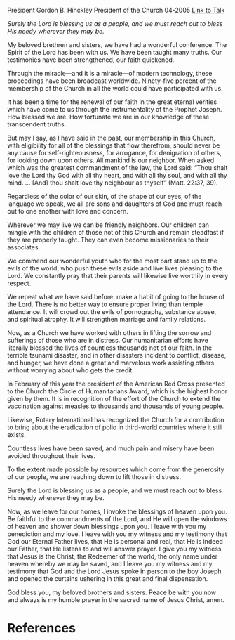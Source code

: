 President Gordon B. Hinckley
President of the Church
04-2005
[Link to Talk](https://www.churchofjesuschrist.org/study/general-conference/2005/04/closing-remarks?lang=eng)

_Surely the Lord is blessing us as a people, and we must reach out to bless His needy wherever they may be._

My beloved brethren and sisters, we have had a wonderful conference. The Spirit of the Lord has been with us. We have been taught many truths. Our testimonies have been strengthened, our faith quickened.

Through the miracle—and it is a miracle—of modern technology, these proceedings have been broadcast worldwide. Ninety-five percent of the membership of the Church in all the world could have participated with us.

It has been a time for the renewal of our faith in the great eternal verities which have come to us through the instrumentality of the Prophet Joseph. How blessed we are. How fortunate we are in our knowledge of these transcendent truths.

But may I say, as I have said in the past, our membership in this Church, with eligibility for all of the blessings that flow therefrom, should never be any cause for self-righteousness, for arrogance, for denigration of others, for looking down upon others. All mankind is our neighbor. When asked which was the greatest commandment of the law, the Lord said: “Thou shalt love the Lord thy God with all thy heart, and with all thy soul, and with all thy mind. … [And] thou shalt love thy neighbour as thyself” (Matt. 22:37, 39).

Regardless of the color of our skin, of the shape of our eyes, of the language we speak, we all are sons and daughters of God and must reach out to one another with love and concern.

Wherever we may live we can be friendly neighbors. Our children can mingle with the children of those not of this Church and remain steadfast if they are properly taught. They can even become missionaries to their associates.

We commend our wonderful youth who for the most part stand up to the evils of the world, who push these evils aside and live lives pleasing to the Lord. We constantly pray that their parents will likewise live worthily in every respect.

We repeat what we have said before: make a habit of going to the house of the Lord. There is no better way to ensure proper living than temple attendance. It will crowd out the evils of pornography, substance abuse, and spiritual atrophy. It will strengthen marriage and family relations.



Now, as a Church we have worked with others in lifting the sorrow and sufferings of those who are in distress. Our humanitarian efforts have literally blessed the lives of countless thousands not of our faith. In the terrible tsunami disaster, and in other disasters incident to conflict, disease, and hunger, we have done a great and marvelous work assisting others without worrying about who gets the credit.

In February of this year the president of the American Red Cross presented to the Church the Circle of Humanitarians Award, which is the highest honor given by them. It is in recognition of the effort of the Church to extend the vaccination against measles to thousands and thousands of young people.

Likewise, Rotary International has recognized the Church for a contribution to bring about the eradication of polio in third-world countries where it still exists.

Countless lives have been saved, and much pain and misery have been avoided throughout their lives.

To the extent made possible by resources which come from the generosity of our people, we are reaching down to lift those in distress.

Surely the Lord is blessing us as a people, and we must reach out to bless His needy wherever they may be.

Now, as we leave for our homes, I invoke the blessings of heaven upon you. Be faithful to the commandments of the Lord, and He will open the windows of heaven and shower down blessings upon you. I leave with you my benediction and my love. I leave with you my witness and my testimony that God our Eternal Father lives, that He is personal and real, that He is indeed our Father, that He listens to and will answer prayer. I give you my witness that Jesus is the Christ, the Redeemer of the world, the only name under heaven whereby we may be saved, and I leave you my witness and my testimony that God and the Lord Jesus spoke in person to the boy Joseph and opened the curtains ushering in this great and final dispensation.

God bless you, my beloved brothers and sisters. Peace be with you now and always is my humble prayer in the sacred name of Jesus Christ, amen.

# References
